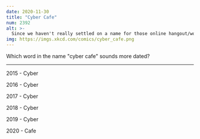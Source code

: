 ```yaml
---
date: 2020-11-30
title: "Cyber Cafe"
num: 2392
alt: >-
  Since we haven't really settled on a name for those online hangout/work spaces that try to recreate the experience of cafes, and I love confusion, I'm going to start calling them 'cyber cafes' or 'internet cafes.'
img: https://imgs.xkcd.com/comics/cyber_cafe.png
---
```

Which word in the name "cyber cafe" sounds more dated?

----------------------------------------

2015 - Cyber

2016 - Cyber

2017 - Cyber

2018 - Cyber

2019 - Cyber

2020 - Cafe